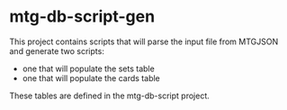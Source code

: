 # mtg-db-script-gen
This project contains scripts that will parse the input file from MTGJSON and generate two scripts:
 - one that will populate the sets table
 - one that will populate the cards table
 
 These tables are defined in the mtg-db-script project. 
